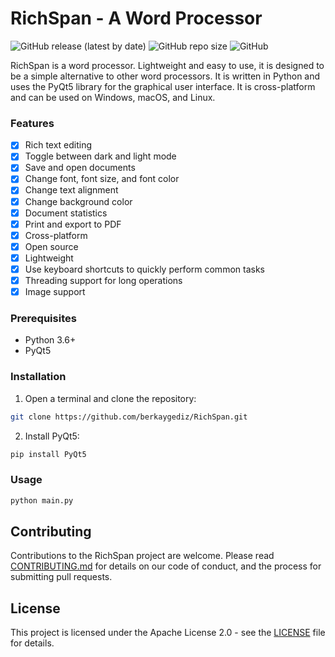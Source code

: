 # RichSpan - A Word Processor

![GitHub release (latest by date)](https://img.shields.io/github/v/release/berkaygediz/richspan)
![GitHub repo size](https://img.shields.io/github/repo-size/berkaygediz/richspan)
![GitHub](https://img.shields.io/github/license/berkaygediz/richspan)

RichSpan is a word processor. Lightweight and easy to use, it is designed to be a simple alternative to other word processors. It is written in Python and uses the PyQt5 library for the graphical user interface. It is cross-platform and can be used on Windows, macOS, and Linux.

### Features

- [x] Rich text editing
- [x] Toggle between dark and light mode
- [x] Save and open documents
- [x] Change font, font size, and font color
- [x] Change text alignment
- [x] Change background color
- [x] Document statistics
- [x] Print and export to PDF
- [x] Cross-platform
- [x] Open source
- [x] Lightweight
- [x] Use keyboard shortcuts to quickly perform common tasks
- [x] Threading support for long operations
- [x] Image support

### Prerequisites

- Python 3.6+
- PyQt5

### Installation

1. Open a terminal and clone the repository:

```bash
git clone https://github.com/berkaygediz/RichSpan.git
```

2. Install PyQt5:

```bash
pip install PyQt5
```

### Usage

```bash
python main.py
```

## Contributing

Contributions to the RichSpan project are welcome. Please read [CONTRIBUTING.md](CONTRIBUTING.md) for details on our code of conduct, and the process for submitting pull requests.

## License

This project is licensed under the Apache License 2.0 - see the [LICENSE](LICENSE) file for details.
